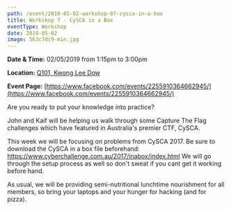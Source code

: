 ```yaml
---
path: /event/2019-05-02-workshop-07-cysca-in-a-box
title: Workshop 7 - CySCA in a Box
eventType: Workshop
date: 2019-05-02
image: 563c7dc9-min.jpg
---
```


**Date & Time:** 02/05/2019 from 1:15pm to 3:00pm

**Location:** [Q101, Kwong Lee Dow](https://maps.unimelb.edu.au/parkville/building/263)

**Event Page:** [https://www.facebook.com/events/2255910364662945/](https://www.facebook.com/events/2255910364662945/)


Are you ready to put your knowledge into practice?

John and Kaif will be helping us walk through some Capture The Flag challenges which have featured in Australia's premier CTF, CySCA.

This week we will be focusing on problems from CySCA 2017. 
Be sure to download the CySCA in a box file beforehand:
https://www.cyberchallenge.com.au/2017/inabox/index.html
We will go through the setup process as well so don't sweat if you cant get it working before hand.

As usual, we will be providing semi-nutritional lunchtime nourishment for all members, so bring your laptops and your hunger for hacking (and for pizza).